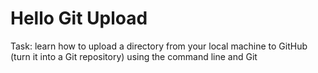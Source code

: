 # Hello Git Upload

Task: learn how to upload a directory from your local machine to GitHub (turn it into a Git repository) using the command line and Git